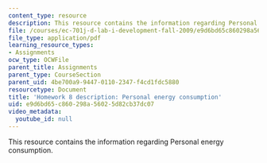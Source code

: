 ```yaml
---
content_type: resource
description: This resource contains the information regarding Personal energy consumption.
file: /courses/ec-701j-d-lab-i-development-fall-2009/e9d6bd65c860298a56025d82cb37dc07_MITEC_701JF09_hw8.pdf
file_type: application/pdf
learning_resource_types:
- Assignments
ocw_type: OCWFile
parent_title: Assignments
parent_type: CourseSection
parent_uid: 4be700a9-9447-0110-2347-f4cd1fdc5880
resourcetype: Document
title: 'Homework 8 description: Personal energy consumption'
uid: e9d6bd65-c860-298a-5602-5d82cb37dc07
video_metadata:
  youtube_id: null
---
```

This resource contains the information regarding Personal energy consumption.